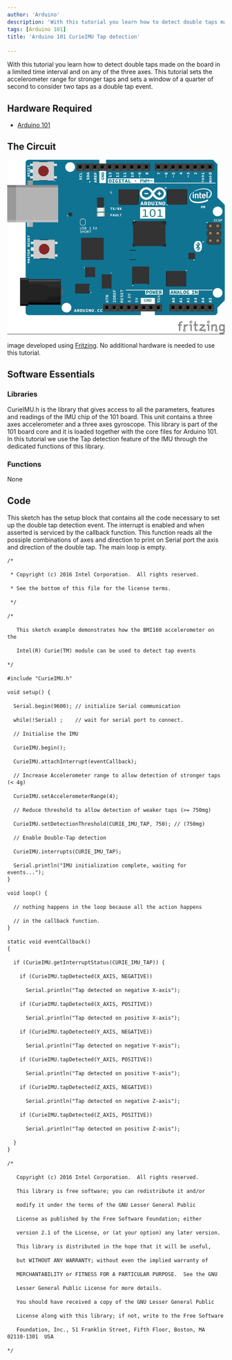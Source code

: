 ```yaml
---
author: 'Arduino'
description: 'With this tutorial you learn how to detect double taps made on the board in a limited time interval and on any of the three axes.'
tags: [Arduino 101]
title: 'Arduino 101 CurieIMU Tap detection'

---
```


With this tutorial you learn how to detect double taps made on the board in a limited time interval and on any of the three axes. This tutorial sets the accelerometer range for stronger taps and sets a window of a quarter of second to consider two taps as a double tap event.

## Hardware Required

- [Arduino 101](https://www.arduino.cc/en/Main/ArduinoBoard101)

## The Circuit

![](assets/genuino101fzz.jpg)

image developed using [Fritzing](http://www.fritzing.org).
No additional hardware is needed to use this tutorial.

## Software Essentials

### Libraries

CurieIMU.h is the library that gives access to all the parameters, features and readings of the IMU chip of the 101 board. This unit contains a three axes accelerometer and a three axes gyroscope. This library is part of the 101 board core and it is loaded together with the core files for Arduino 101. In this tutorial we use the Tap detection feature of the IMU through the dedicated functions of this library.

### Functions

None

## Code

This sketch has the setup block that contains all the code necessary to set up the double tap detection event. The interrupt is enabled and when asserted is serviced by the callback function. This function reads all the possiple combinations of axes and direction to print on Serial port the axis and direction of the double tap. The main loop is empty.

```arduino
/*

 * Copyright (c) 2016 Intel Corporation.  All rights reserved.

 * See the bottom of this file for the license terms.

 */

/*

   This sketch example demonstrates how the BMI160 accelerometer on the

   Intel(R) Curie(TM) module can be used to detect tap events

*/

#include "CurieIMU.h"

void setup() {

  Serial.begin(9600); // initialize Serial communication

  while(!Serial) ;    // wait for serial port to connect.

  // Initialise the IMU

  CurieIMU.begin();

  CurieIMU.attachInterrupt(eventCallback);

  // Increase Accelerometer range to allow detection of stronger taps (< 4g)

  CurieIMU.setAccelerometerRange(4);

  // Reduce threshold to allow detection of weaker taps (>= 750mg)

  CurieIMU.setDetectionThreshold(CURIE_IMU_TAP, 750); // (750mg)

  // Enable Double-Tap detection

  CurieIMU.interrupts(CURIE_IMU_TAP);

  Serial.println("IMU initialization complete, waiting for events...");
}

void loop() {

  // nothing happens in the loop because all the action happens

  // in the callback function.
}

static void eventCallback()
{

  if (CurieIMU.getInterruptStatus(CURIE_IMU_TAP)) {

    if (CurieIMU.tapDetected(X_AXIS, NEGATIVE))

      Serial.println("Tap detected on negative X-axis");

    if (CurieIMU.tapDetected(X_AXIS, POSITIVE))

      Serial.println("Tap detected on positive X-axis");

    if (CurieIMU.tapDetected(Y_AXIS, NEGATIVE))

      Serial.println("Tap detected on negative Y-axis");

    if (CurieIMU.tapDetected(Y_AXIS, POSITIVE))

      Serial.println("Tap detected on positive Y-axis");

    if (CurieIMU.tapDetected(Z_AXIS, NEGATIVE))

      Serial.println("Tap detected on negative Z-axis");

    if (CurieIMU.tapDetected(Z_AXIS, POSITIVE))

      Serial.println("Tap detected on positive Z-axis");

  }
}

/*

   Copyright (c) 2016 Intel Corporation.  All rights reserved.

   This library is free software; you can redistribute it and/or

   modify it under the terms of the GNU Lesser General Public

   License as published by the Free Software Foundation; either

   version 2.1 of the License, or (at your option) any later version.

   This library is distributed in the hope that it will be useful,

   but WITHOUT ANY WARRANTY; without even the implied warranty of

   MERCHANTABILITY or FITNESS FOR A PARTICULAR PURPOSE.  See the GNU

   Lesser General Public License for more details.

   You should have received a copy of the GNU Lesser General Public

   License along with this library; if not, write to the Free Software

   Foundation, Inc., 51 Franklin Street, Fifth Floor, Boston, MA  02110-1301  USA

*/
```

